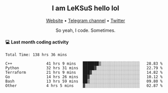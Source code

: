 <h2 align="center">I am LeKSuS hello lol</h2>
<div align="center">
  <a href="https://leksus.net">Website</a> •
  <a href="https://t.me/leksus_was_here">Telegram channel</a> •
  <a href="https://twitter.com/___LeKSuS___">Twitter</a>
</div>
<p align="center">So yeah, I code. Sometimes.</p>

#### :computer: Last month coding activity
<!--START_SECTION:waka-->

```text
Total Time: 138 hrs 36 mins

C++               41 hrs 9 mins   ███████▒░░░░░░░░░░░░░░░░░   28.83 %
Python            32 hrs 31 mins  █████▓░░░░░░░░░░░░░░░░░░░   22.79 %
Terraform         21 hrs 9 mins   ███▓░░░░░░░░░░░░░░░░░░░░░   14.82 %
Go                14 hrs 26 mins  ██▓░░░░░░░░░░░░░░░░░░░░░░   10.12 %
Bash              13 hrs 59 mins  ██▒░░░░░░░░░░░░░░░░░░░░░░   09.80 %
Other             4 hrs 5 mins    ▓░░░░░░░░░░░░░░░░░░░░░░░░   02.87 %
```

<!--END_SECTION:waka-->

<!-- flag{4_l0t_0f_1nter35t1ng_th1ng5_4r3_1n_publ1c_d0m41n} -->
